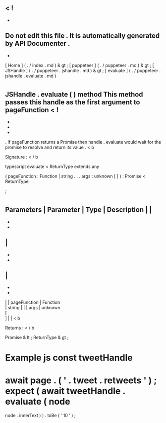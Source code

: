 <
!
-
-
Do
not
edit
this
file
.
It
is
automatically
generated
by
API
Documenter
.
-
-
>
[
Home
]
(
.
/
index
.
md
)
&
gt
;
[
puppeteer
]
(
.
/
puppeteer
.
md
)
&
gt
;
[
JSHandle
]
(
.
/
puppeteer
.
jshandle
.
md
)
&
gt
;
[
evaluate
]
(
.
/
puppeteer
.
jshandle
.
evaluate
.
md
)
#
#
JSHandle
.
evaluate
(
)
method
This
method
passes
this
handle
as
the
first
argument
to
pageFunction
<
!
-
-
-
-
>
.
If
pageFunction
returns
a
Promise
then
handle
.
evaluate
would
wait
for
the
promise
to
resolve
and
return
its
value
.
<
b
>
Signature
:
<
/
b
>
typescript
evaluate
<
ReturnType
extends
any
>
(
pageFunction
:
Function
|
string
.
.
.
args
:
unknown
[
]
)
:
Promise
<
ReturnType
>
;
#
#
Parameters
|
Parameter
|
Type
|
Description
|
|
-
-
-
|
-
-
-
|
-
-
-
|
|
pageFunction
|
Function
\
|
string
|
|
|
args
|
unknown
\
[
\
]
|
|
<
b
>
Returns
:
<
/
b
>
Promise
&
lt
;
ReturnType
&
gt
;
#
#
Example
js
const
tweetHandle
=
await
page
.
(
'
.
tweet
.
retweets
'
)
;
expect
(
await
tweetHandle
.
evaluate
(
node
=
>
node
.
innerText
)
)
.
toBe
(
'
10
'
)
;
